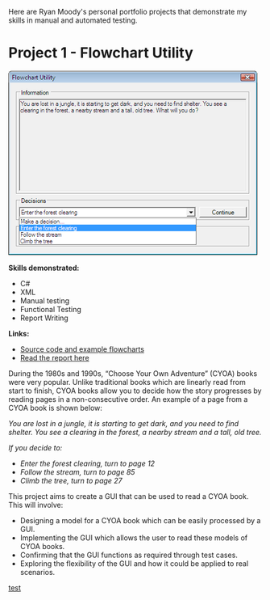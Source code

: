 Here are Ryan Moody's personal portfolio projects that demonstrate my skills in manual and automated testing.

# Project 1 - Flowchart Utility

![Flowchart Utility](/images/FlowchartUtility.png)

**Skills demonstrated:**
* C#
* XML
* Manual testing
* Functional Testing
* Report Writing
 
**Links:**
* [Source code and example flowcharts](https://github.com/RyanMoodyPortfolio/Portfolio/tree/main/FlowchartUtility)
* [Read the report here](https://github.com/RyanMoodyPortfolio/Portfolio/raw/main/FlowchartUtility/FlowchartUtility.doc)
 
During the 1980s and 1990s, “Choose Your Own Adventure” (CYOA) books were very popular. Unlike traditional books which are linearly read from start to finish, CYOA books allow you to decide how the story progresses by reading pages in a non-consecutive order. An example of a page from a CYOA book is shown below:

_You are lost in a jungle, it is starting to get dark, and you need to find shelter. You see a clearing in the forest, a nearby stream and a tall, old tree._

_If you decide to:_
* _Enter the forest clearing, turn to page 12_
* _Follow the stream, turn to page 85_
* _Climb the tree, turn to page 27_

This project aims to create a GUI that can be used to read a CYOA book. This will involve:
*	Designing a model for a CYOA book which can be easily processed by a GUI.
*	Implementing the GUI which allows the user to read these models of CYOA books.
*	Confirming that the GUI functions as required through test cases.
*	Exploring the flexibility of the GUI and how it could be applied to real scenarios.

[test](VendingMachine/VendingMachine.html)
